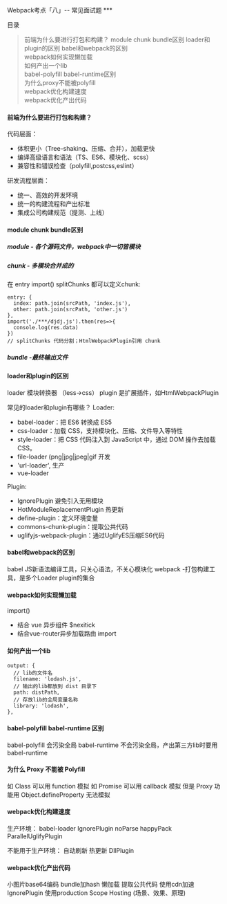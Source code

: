 Webpack考点「八」-- 常见面试题 ***

目录
> 前端为什么要进行打包和构建？
> module chunk bundle区别
> loader和plugin的区别
> babel和webpack的区别   
> webpack如何实现懒加载   
> 如何产出一个lib       
> babel-polyfill babel-runtime区别    
> 为什么proxy不能被polyfill      
> webpack优化构建速度         
> webpack优化产出代码   
 


#### 前端为什么要进行打包和构建？

代码层面：
* 体积更小（Tree-shaking、压缩、合并），加载更快
* 编译高级语言和语法（TS、ES6、模块化、scss）
* 兼容性和错误检查（polyfill,postcss,eslint）

研发流程层面：
* 统一、高效的开发环境
* 统一的构建流程和产出标准
* 集成公司构建规范（提测、上线）


#### module chunk bundle区别

##### module - 各个源码文件，webpack中一切皆模块
##### chunk - 多模块合并成的
在 entry import() splitChunks 都可以定义chunk:

```
entry: {
  index: path.join(srcPath, 'index.js'),
  other: path.join(srcPath, 'other.js')
},
import('./***/djdj.js').then(res=>{
  console.log(res.data)
})
// splitChunks 代码分割；HtmlWebpackPlugin引用 chunk
```
##### bundle -最终输出文件

#### loader和plugin的区别
loader 模块转换器 （less->css）
plugin 是扩展插件，如HtmlWebpackPlugin

常见的loader和plugin有哪些？
Loader:
* babel-loader：把 ES6 转换成 ES5
* css-loader：加载 CSS，支持模块化、压缩、文件导入等特性
* style-loader：把 CSS 代码注入到 JavaScript 中，通过 DOM 操作去加载 CSS。
* file-loader (png|jpg|jpeg|gif 开发
* 'url-loader', 生产
* vue-loader

Plugin:
* IgnorePlugin 避免引入无用模块
* HotModuleReplacementPlugin  热更新
* define-plugin：定义环境变量
* commons-chunk-plugin：提取公共代码
* uglifyjs-webpack-plugin：通过UglifyES压缩ES6代码

#### babel和webpack的区别  
babel JS新语法编译工具，只关心语法，不关心模块化
webpack -打包构建工具，是多个Loader plugin的集合

#### webpack如何实现懒加载
import()
* 结合 vue 异步组件 $nexitick
* 结合vue-router异步加载路由 import


#### 如何产出一个lib  
```
output: {
  // lib的文件名
  filename: 'lodash.js',
  // 输出的lib都放到 dist 目录下
  path: distPath,
  // 存放lib的全局变量名称
  library: 'lodash',
},
```
#### babel-polyfill babel-runtime 区别 
babel-polyfill 会污染全局
babel-runtime 不会污染全局，产出第三方lib时要用babel-runtime


#### 为什么 Proxy 不能被 Polyfill 
如 Class 可以用 function 模拟
如 Promise 可以用 callback 模拟
但是 Proxy 功能用 Object.defineProperty 无法模拟

#### webpack优化构建速度
生产环境：
babel-loader
IgnorePlugin
noParse
happyPack
ParallelUglifyPlugin

不能用于生产环境：
自动刷新
热更新
DllPlugin

#### webpack优化产出代码
小图片base64编码 
bundle加hash
懒加载
提取公共代码
使用cdn加速
IgnorePlugin
使用production
Scope Hosting
(场景、效果、原理)
